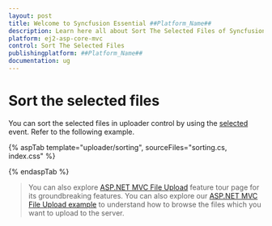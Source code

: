 ```yaml
---
layout: post
title: Welcome to Syncfusion Essential ##Platform_Name##
description: Learn here all about Sort The Selected Files of Syncfusion Essential ##Platform_Name## widgets based on HTML5 and jQuery.
platform: ej2-asp-core-mvc
control: Sort The Selected Files
publishingplatform: ##Platform_Name##
documentation: ug
---
```



# Sort the selected files

You can sort the selected files in uploader control by using the [selected](https://help.syncfusion.com/cr/aspnetcore-js2/Syncfusion.EJ2.Inputs.Uploader.html#Syncfusion_EJ2_Inputs_Uploader_Selected) event. Refer to the following example.

{% aspTab template="uploader/sorting", sourceFiles="sorting.cs, index.css" %}

{% endaspTab %}

> You can also explore [ASP.NET MVC File Upload](https://www.syncfusion.com/aspnet-mvc-ui-controls/file-upload) feature tour page for its groundbreaking features. You can also explore our [ASP.NET MVC File Upload example](https://ej2.syncfusion.com/aspnetmvc/Uploader/DefaultFunctionalities#/material) to understand how to browse the files which you want to upload to the server.